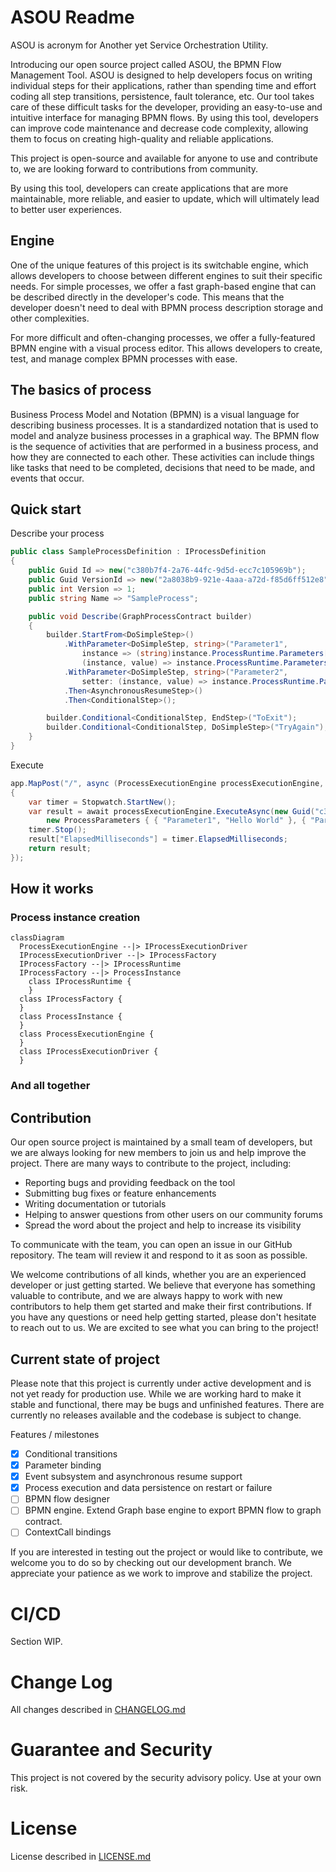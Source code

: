 ﻿# ASOU Readme

ASOU is acronym for Another yet Service Orchestration Utility.

Introducing our open source project called ASOU, the BPMN Flow Management Tool. ASOU is designed to help developers
focus on writing individual steps for their applications, rather than spending time and effort coding all step
transitions, persistence, fault tolerance, etc. Our tool takes care of these difficult tasks for the developer,
providing an easy-to-use and intuitive interface for managing BPMN flows. By using this tool, developers can improve
code maintenance and decrease code complexity, allowing them to focus on creating high-quality and reliable
applications.

This project is open-source and available for anyone to use and contribute to, we are looking forward to contributions
from community.

By using this tool, developers can create applications that are more maintainable, more reliable, and easier to update,
which will ultimately lead to better user experiences.

## Engine

One of the unique features of this project is its switchable engine, which allows developers to choose between different
engines to suit their specific needs. For simple processes, we offer a fast graph-based engine that can be described
directly in the developer's code. This means that the developer doesn't need to deal with BPMN process description
storage and other complexities.

For more difficult and often-changing processes, we offer a fully-featured BPMN engine with a visual process editor.
This allows developers to create, test, and manage complex BPMN processes with ease.

## The basics of process

Business Process Model and Notation (BPMN) is a visual language for describing business processes. It is a standardized
notation that is used to model and analyze business processes in a graphical way. The BPMN flow is the sequence of
activities that are performed in a business process, and how they are connected to each other. These activities can
include things like tasks that need to be completed, decisions that need to be made, and events that occur.

## Quick start

Describe your process

```csharp
public class SampleProcessDefinition : IProcessDefinition
{
    public Guid Id => new("c380b7f4-2a76-44fc-9d5d-ecc7c105969b");
    public Guid VersionId => new("2a8038b9-921e-4aaa-a72d-f85d6ff512e8");
    public int Version => 1;
    public string Name => "SampleProcess";

    public void Describe(GraphProcessContract builder)
    {
        builder.StartFrom<DoSimpleStep>()
            .WithParameter<DoSimpleStep, string>("Parameter1",
                instance => (string)instance.ProcessRuntime.Parameters["Parameter1"]!,
                (instance, value) => instance.ProcessRuntime.Parameters["Parameter1"] = value)
            .WithParameter<DoSimpleStep, string>("Parameter2",
                setter: (instance, value) => instance.ProcessRuntime.Parameters["Parameter2"] = value)
            .Then<AsynchronousResumeStep>()
            .Then<ConditionalStep>();

        builder.Conditional<ConditionalStep, EndStep>("ToExit");
        builder.Conditional<ConditionalStep, DoSimpleStep>("TryAgain");
    }
}
```

Execute

```csharp
app.MapPost("/", async (ProcessExecutionEngine processExecutionEngine, CancellationToken cancellationToken) =>
{
    var timer = Stopwatch.StartNew();
    var result = await processExecutionEngine.ExecuteAsync(new Guid("c380b7f4-2a76-44fc-9d5d-ecc7c105969b"),
        new ProcessParameters { { "Parameter1", "Hello World" }, { "Parameter2", "" } }, cancellationToken);
    timer.Stop();
    result["ElapsedMilliseconds"] = timer.ElapsedMilliseconds;
    return result;
});
```

## How it works

### Process instance creation

```mermaid
classDiagram
  ProcessExecutionEngine --|> IProcessExecutionDriver
  IProcessExecutionDriver --|> IProcessFactory
  IProcessFactory --|> IProcessRuntime
  IProcessFactory --|> ProcessInstance
	class IProcessRuntime {
	}
  class IProcessFactory {
  }
  class ProcessInstance {
  }
  class ProcessExecutionEngine {
  }
  class IProcessExecutionDriver {
  }
```

### And all together

## Contribution

Our open source project is maintained by a small team of developers, but we are always looking for new members to join
us and help improve the project. There are many ways to contribute to the project, including:

- Reporting bugs and providing feedback on the tool
- Submitting bug fixes or feature enhancements
- Writing documentation or tutorials
- Helping to answer questions from other users on our community forums
- Spread the word about the project and help to increase its visibility

To communicate with the team, you can open an issue in our GitHub repository. The team will review it and respond to it
as soon as possible.

We welcome contributions of all kinds, whether you are an experienced developer or just getting started. We believe that
everyone has something valuable to contribute, and we are always happy to work with new contributors to help them get
started and make their first contributions. If you have any questions or need help getting started, please don't
hesitate to reach out to us. We are excited to see what you can bring to the project!

## Current state of project

Please note that this project is currently under active development and is not yet ready for production use. While we
are working hard to make it stable and functional, there may be bugs and unfinished features. There are currently no
releases available and the codebase is subject to change.

Features / milestones

- [x]  Conditional transitions
- [x]  Parameter binding
- [x]  Event subsystem and asynchronous resume support
- [x]  Process execution and data persistence on restart or failure
- [ ]  BPMN flow designer
- [ ]  BPMN engine. Extend Graph base engine to export BPMN flow to graph contract.
- [ ]  ContextCall bindings

If you are interested in testing out the project or would like to contribute, we welcome you to do so by checking out
our development branch. We appreciate your patience as we work to improve and stabilize the project.

# CI/CD

Section WIP.

# Change Log

All changes described in [CHANGELOG.md](./CHANGELOG.md)

# Guarantee and Security

This project is not covered by the security advisory policy. Use at your own risk.

# License

License described in [LICENSE.md](./LICENSE.md)
